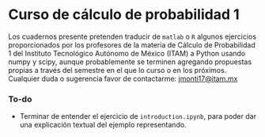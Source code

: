 # Curso de cálculo de probabilidad 1
Los cuadernos presente pretenden traducir de `matlab` o `R` algunos ejercicios proporcionados por los profesores de la materia de Cálculo de Probabilidad 1 del Instituto Tecnológico Autónomo de México (ITAM) a Python usando numpy y scipy, aunque probablemente se terminen agregando propuestas propias a través del semestre en el que lo curso o en los próximos. Cualquier duda o sugerencia favor de contactarme: jmonti17@itam.mx

### To-do

- Terminar de entender el ejercicio de `introduction.ipynb`, para poder dar una explicación textual del ejemplo representando. 